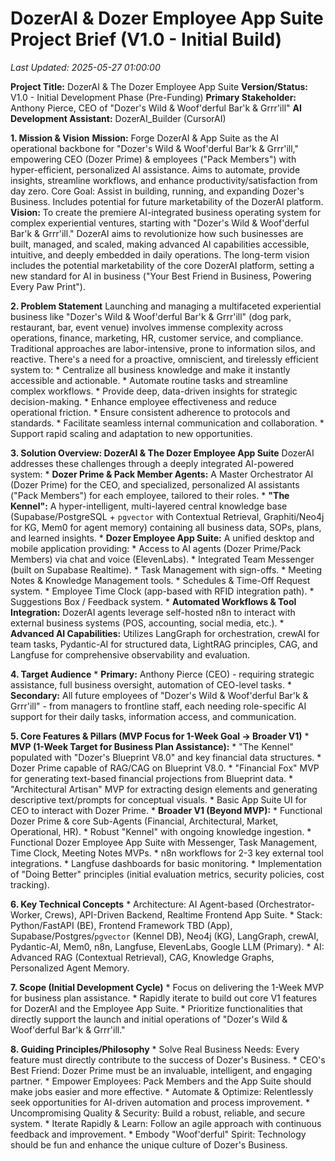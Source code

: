 # DozerAI & Dozer Employee App Suite Project Brief (V1.0 - Initial Build)

*Last Updated: 2025-05-27 01:00:00*

**Project Title:** DozerAI & The Dozer Employee App Suite
**Version/Status:** V1.0 - Initial Development Phase (Pre-Funding)
**Primary Stakeholder:** Anthony Pierce, CEO of "Dozer's Wild & Woof'derful Bar'k & Grrr'ill"
**AI Development Assistant:** DozerAI_Builder (CursorAI)

**1. Mission & Vision**
    **Mission:** Forge DozerAI & App Suite as the AI operational backbone for "Dozer's Wild & Woof'derful Bar'k & Grrr'ill," empowering CEO (Dozer Prime) & employees ("Pack Members") with hyper-efficient, personalized AI assistance. Aims to automate, provide insights, streamline workflows, and enhance productivity/satisfaction from day zero. Core Goal: Assist in building, running, and expanding Dozer's Business. Includes potential for future marketability of the DozerAI platform.
    **Vision:** To create the premiere AI-integrated business operating system for complex experiential ventures, starting with "Dozer's Wild & Woof'derful Bar'k & Grrr'ill." DozerAI aims to revolutionize how such businesses are built, managed, and scaled, making advanced AI capabilities accessible, intuitive, and deeply embedded in daily operations. The long-term vision includes the potential marketability of the core DozerAI platform, setting a new standard for AI in business ("Your Best Friend in Business, Powering Every Paw Print").

**2. Problem Statement**
    Launching and managing a multifaceted experiential business like "Dozer's Wild & Woof'derful Bar'k & Grrr'ill" (dog park, restaurant, bar, event venue) involves immense complexity across operations, finance, marketing, HR, customer service, and compliance. Traditional approaches are labor-intensive, prone to information silos, and reactive. There's a need for a proactive, omniscient, and tirelessly efficient system to:
    *   Centralize all business knowledge and make it instantly accessible and actionable.
    *   Automate routine tasks and streamline complex workflows.
    *   Provide deep, data-driven insights for strategic decision-making.
    *   Enhance employee effectiveness and reduce operational friction.
    *   Ensure consistent adherence to protocols and standards.
    *   Facilitate seamless internal communication and collaboration.
    *   Support rapid scaling and adaptation to new opportunities.

**3. Solution Overview: DozerAI & The Dozer Employee App Suite**
    DozerAI addresses these challenges through a deeply integrated AI-powered system:
    *   **Dozer Prime & Pack Member Agents:** A Master Orchestrator AI (Dozer Prime) for the CEO, and specialized, personalized AI assistants ("Pack Members") for each employee, tailored to their roles.
    *   **"The Kennel":** A hyper-intelligent, multi-layered central knowledge base (Supabase/PostgreSQL + `pgvector` with Contextual Retrieval, Graphiti/Neo4j for KG, Mem0 for agent memory) containing all business data, SOPs, plans, and learned insights.
    *   **Dozer Employee App Suite:** A unified desktop and mobile application providing:
        *   Access to AI agents (Dozer Prime/Pack Members) via chat and voice (ElevenLabs).
        *   Integrated Team Messenger (built on Supabase Realtime).
        *   Task Management with sign-offs.
        *   Meeting Notes & Knowledge Management tools.
        *   Schedules & Time-Off Request system.
        *   Employee Time Clock (app-based with RFID integration path).
        *   Suggestions Box / Feedback system.
    *   **Automated Workflows & Tool Integration:** DozerAI agents leverage self-hosted n8n to interact with external business systems (POS, accounting, social media, etc.).
    *   **Advanced AI Capabilities:** Utilizes LangGraph for orchestration, crewAI for team tasks, Pydantic-AI for structured data, LightRAG principles, CAG, and Langfuse for comprehensive observability and evaluation.

**4. Target Audience**
    *   **Primary:** Anthony Pierce (CEO) - requiring strategic assistance, full business oversight, automation of CEO-level tasks.
    *   **Secondary:** All future employees of "Dozer's Wild & Woof'derful Bar'k & Grrr'ill" - from managers to frontline staff, each needing role-specific AI support for their daily tasks, information access, and communication.

**5. Core Features & Pillars (MVP Focus for 1-Week Goal -> Broader V1)**
    *   **MVP (1-Week Target for Business Plan Assistance):**
        *   "The Kennel" populated with "Dozer's Blueprint V8.0" and key financial data structures.
        *   Dozer Prime capable of RAG/CAG on Blueprint V8.0.
        *   "Financial Fox" MVP for generating text-based financial projections from Blueprint data.
        *   "Architectural Artisan" MVP for extracting design elements and generating descriptive text/prompts for conceptual visuals.
        *   Basic App Suite UI for CEO to interact with Dozer Prime.
    *   **Broader V1 (Beyond MVP):**
        *   Functional Dozer Prime & core Sub-Agents (Financial, Architectural, Market, Operational, HR).
        *   Robust "Kennel" with ongoing knowledge ingestion.
        *   Functional Dozer Employee App Suite with Messenger, Task Management, Time Clock, Meeting Notes MVPs.
        *   n8n workflows for 2-3 key external tool integrations.
        *   Langfuse dashboards for basic monitoring.
        *   Implementation of "Doing Better" principles (initial evaluation metrics, security policies, cost tracking).

**6. Key Technical Concepts**
    *   Architecture: AI Agent-based (Orchestrator-Worker, Crews), API-Driven Backend, Realtime Frontend App Suite.
    *   Stack: Python/FastAPI (BE), Frontend Framework TBD (App), Supabase/Postgres/`pgvector` (Kennel DB), Neo4j (KG), LangGraph, crewAI, Pydantic-AI, Mem0, n8n, Langfuse, ElevenLabs, Google LLM (Primary).
    *   AI: Advanced RAG (Contextual Retrieval), CAG, Knowledge Graphs, Personalized Agent Memory.

**7. Scope (Initial Development Cycle)**
    *   Focus on delivering the 1-Week MVP for business plan assistance.
    *   Rapidly iterate to build out core V1 features for DozerAI and the Employee App Suite.
    *   Prioritize functionalities that directly support the launch and initial operations of "Dozer's Wild & Woof'derful Bar'k & Grrr'ill."

**8. Guiding Principles/Philosophy**
    *   Solve Real Business Needs: Every feature must directly contribute to the success of Dozer's Business.
    *   CEO's Best Friend: Dozer Prime must be an invaluable, intelligent, and engaging partner.
    *   Empower Employees: Pack Members and the App Suite should make jobs easier and more effective.
    *   Automate & Optimize: Relentlessly seek opportunities for AI-driven automation and process improvement.
    *   Uncompromising Quality & Security: Build a robust, reliable, and secure system.
    *   Iterate Rapidly & Learn: Follow an agile approach with continuous feedback and improvement.
    *   Embody "Woof'derful" Spirit: Technology should be fun and enhance the unique culture of Dozer's Business.